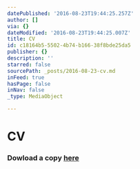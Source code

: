 ```yaml
---
datePublished: '2016-08-23T19:44:25.257Z'
author: []
via: {}
dateModified: '2016-08-23T19:44:25.007Z'
title: CV
id: c18164b5-5502-4b74-b166-38f8bde25da5
publisher: {}
description: ''
starred: false
sourcePath: _posts/2016-08-23-cv.md
inFeed: true
hasPage: false
inNav: false
_type: MediaObject

---
```

# CV

### Dowload a copy [here][0]

[0]: https://www.dropbox.com/s/hsm7le5qidbra7s/PuritzCV2016.pdf?dl=0 "CV"